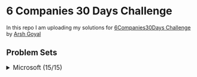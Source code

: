 # 6 Companies 30 Days Challenge

In this repo I am uploading my solutions for [6Companies30Days Challenge](https://youtu.be/QUnaBYKQkZU) by [Arsh Goyal](https://www.linkedin.com/in/arshgoyal/)

## Problem Sets

<details>
<summary style="font-size: 1.2em">Microsoft (15/15)</summary>

Sr  | [Problems](./Microsoft/README.md)                                                                                     | TryIt                                                                                                                                     | Status
----|---------------------------------------------------------------------------------------------------------------------------|-------------------------------------------------------------------------------------------------------------------------------------------|---------
1   | [Evaluate Reverse Polish Notation](./Microsoft/Evaluate-Reverse-Polish-Notation.md)                               | [![Problem Link](./assets/lc.svg)](https://leetcode.com/problems/evaluate-reverse-polish-notation/)                                      | ✅
2   | [Combination Sum III](./Microsoft/Combination-Sum-III.md)                                                     | [![Problem Link](./assets/lc.svg)](https://leetcode.com/problems/combination-sum-iii/)                                                   | ✅
3   | [ Bulls and Cows](./Microsoft/Bulls-and-Cows.md)                                                                      | [![Problem Link](./assets/lc.svg)](https://leetcode.com/problems/bulls-and-cows/)                                                        | ✅
4   | [ Rotate Function](./Microsoft/Rotate-Function.md)                                                                      | [![Problem Link](./assets/lc.svg)](https://leetcode.com/problems/rotate-function/)                                                        | ✅
5   | [ Largest Divisible Subset](./Microsoft/Largest-Divisible-Subset.md)                                                          | [![Problem Link](./assets/lc.svg)](https://leetcode.com/problems/largest-divisible-subset/)                                                        | ✅
3   | [ Bulls and Cows](./Microsoft/Cows.md)                                                                      | [![Problem Link](./assets/lc.svg)](https://leetcode.com/problems/bulls-and-cows/)                                                        | ✅

</details>
